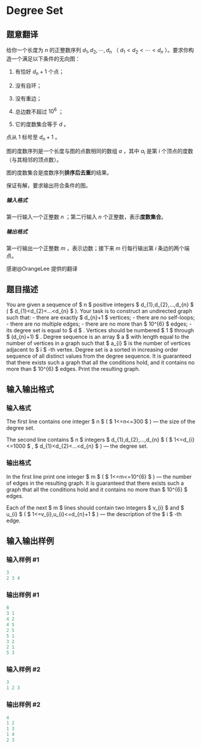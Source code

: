 # Degree Set

## 题意翻译

给你一个长度为 $n$ 的正整数序列 $d_1, d_2, \cdots, d_n$ （ $d_1 < d_2 < \cdots < d_n$ ）。要求你构造一个满足以下条件的无向图：

1. 有恰好 $d_n + 1$ 个点；

2. 没有自环；

3. 没有重边；

4. 总边数不超过 $10^6$ ；

5. 它的度数集合等于 $d$ 。

点从 $1$ 标号至 $d_n + 1$ 。

图的度数序列是一个长度与图的点数相同的数组 $a$ ，其中 $a_i$ 是第 $i$ 个顶点的度数（与其相邻的顶点数）。

图的度数集合是度数序列**排序后去重**的结果。

保证有解，要求输出符合条件的图。

##### 输入格式

第一行输入一个正整数 $n$ ；第二行输入 $n$ 个正整数，表示**度数集合**。

##### 输出格式

第一行输出一个正整数 $m$ ，表示边数；接下来 $m$ 行每行输出第 $i$ 条边的两个端点。

感谢@OrangeLee 提供的翻译

## 题目描述

You are given a sequence of $ n $ positive integers $ d_{1},d_{2},...,d_{n} $ ( $ d_{1}<d_{2}<...<d_{n} $ ). Your task is to construct an undirected graph such that: - there are exactly $ d_{n}+1 $ vertices; - there are no self-loops; - there are no multiple edges; - there are no more than $ 10^{6} $ edges; - its degree set is equal to $ d $ . Vertices should be numbered $ 1 $ through $ (d_{n}+1) $ . Degree sequence is an array $ a $ with length equal to the number of vertices in a graph such that $ a_{i} $ is the number of vertices adjacent to $ i $ -th vertex. Degree set is a sorted in increasing order sequence of all distinct values from the degree sequence. It is guaranteed that there exists such a graph that all the conditions hold, and it contains no more than $ 10^{6} $ edges. Print the resulting graph.

## 输入输出格式

### 输入格式

The first line contains one integer $ n $ ( $ 1<=n<=300 $ ) — the size of the degree set.

The second line contains $ n $ integers $ d_{1},d_{2},...,d_{n} $ ( $ 1<=d_{i}<=1000 $ , $ d_{1}<d_{2}<...<d_{n} $ ) — the degree set.

### 输出格式

In the first line print one integer $ m $ ( $ 1<=m<=10^{6} $ ) — the number of edges in the resulting graph. It is guaranteed that there exists such a graph that all the conditions hold and it contains no more than $ 10^{6} $ edges.

Each of the next $ m $ lines should contain two integers $ v_{i} $ and $ u_{i} $ ( $ 1<=v_{i},u_{i}<=d_{n}+1 $ ) — the description of the $ i $ -th edge.

## 输入输出样例

### 输入样例 #1

```cpp
3
2 3 4

```
### 输出样例 #1

```cpp
8
3 1
4 2
4 5
2 5
5 1
3 2
2 1
5 3

```
### 输入样例 #2

```cpp
3
1 2 3

```
### 输出样例 #2

```cpp
4
1 2
1 3
1 4
2 3

```
